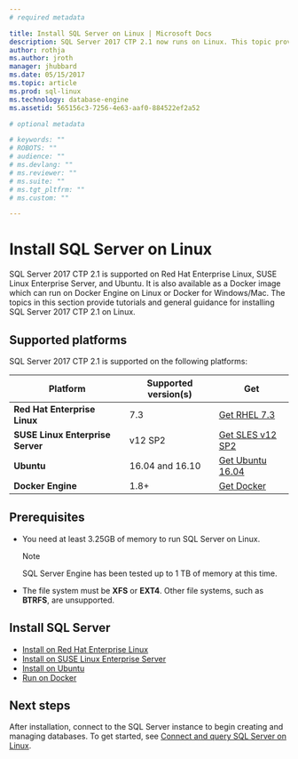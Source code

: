 ```yaml
---
# required metadata

title: Install SQL Server on Linux | Microsoft Docs
description: SQL Server 2017 CTP 2.1 now runs on Linux. This topic provides an overview on how to install SQL Server on Linux with links to the guides for specific platforms. 
author: rothja 
ms.author: jroth 
manager: jhubbard
ms.date: 05/15/2017
ms.topic: article
ms.prod: sql-linux
ms.technology: database-engine
ms.assetid: 565156c3-7256-4e63-aaf0-884522ef2a52

# optional metadata

# keywords: ""
# ROBOTS: ""
# audience: ""
# ms.devlang: ""
# ms.reviewer: ""
# ms.suite: ""
# ms.tgt_pltfrm: ""
# ms.custom: ""

---
```

# Install SQL Server on Linux

SQL Server 2017 CTP 2.1 is supported on Red Hat Enterprise Linux, SUSE Linux Enterprise Server, and Ubuntu. It is also available as a Docker image which can run on Docker Engine on Linux or Docker for Windows/Mac. The topics in this section provide tutorials and general guidance for installing SQL Server 2017 CTP 2.1 on Linux. 

## Supported platforms

SQL Server 2017 CTP 2.1 is supported on the following platforms:

| Platform | Supported version(s) | Get
|-----|-----|-----
| **Red Hat Enterprise Linux** | 7.3 | [Get RHEL 7.3](http://access.redhat.com/products/red-hat-enterprise-linux/evaluation)
| **SUSE Linux Enterprise Server** | v12 SP2 | [Get SLES v12 SP2](https://www.suse.com/products/server)
| **Ubuntu** | 16.04 and 16.10| [Get Ubuntu 16.04](http://www.ubuntu.com/download/server)
| **Docker Engine** | 1.8+ | [Get Docker](http://www.docker.com/products/overview)

## Prerequisites 

- You need at least 3.25GB of memory to run SQL Server on Linux.

    > [!NOTE] 
    > SQL Server Engine has been tested up to 1 TB of memory at this time.

- The file system must be **XFS** or **EXT4**. Other file systems, such as **BTRFS**, are unsupported. 

## <a id="platforms"></a> Install SQL Server

- [Install on Red Hat Enterprise Linux](sql-server-linux-setup-red-hat.md)
- [Install on SUSE Linux Enterprise Server](sql-server-linux-setup-suse-linux-enterprise-server.md)
- [Install on Ubuntu](sql-server-linux-setup-ubuntu.md)
- [Run on Docker](sql-server-linux-setup-docker.md)

## Next steps

After installation, connect to the SQL Server instance to begin creating and managing databases. To get started, see [Connect and query SQL Server on Linux](sql-server-linux-connect-and-query-sqlcmd.md).
